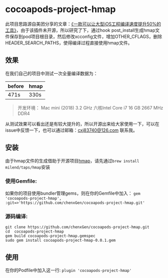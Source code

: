 # cocoapods-project-hmap

此项目思路源自美团分享的文章：[《一款可以让大型iOS工程编译速度提升50%的工具》](https://tech.meituan.com/2021/02/25/cocoapods-hmap-prebuilt.html)，由于该插件未开源，所以研究了下，通过hook post_install生成hmap文件保存到pod项目根目录，然后修改xcconfig文件，增加OTHER_CFLAGS，删除HEADER_SEARCH_PATHS，使得编译过程直接使用hmap文件。

## 效果

在我们自己的项目中测试一次全量编译数据为：

| before | hmap |
| ------ | ---- |
| 471s   | 330s | 

> 开发环境：
> Mac mini (2018)
> 3.2 GHz 六核Intel Core i7
> 16 GB 2667 MHz DDR4

从测试效果可以看出还是有较大提升的，所以开源出来给大家使用一下，可以在issue中反馈一下，也可以通过邮箱：cxj83740@126.com 联系我。

## 安装

由于hmap文件的生成借助于开源项目[hmap](https://github.com/milend/hmap)，请先通过`brew install milend/taps/hmap`安装

### 使用Gemfile:

如果你的项目使用bundler管理gems，则在你的Gemfile中加入：
`gem 'cocoapods-project-hmap', :git=>'https://github.com/chenxGen/cocoapods-project-hmap.git'`

### 源码编译:

```
git clone https://github.com/chenxGen/cocoapods-project-hmap.git
cd  cocoapods-project-hmap
gem build cocoapods-project-hmap.gemspec
sudo gem install cocoapods-project-hmap-0.0.1.gem
```

## 使用

在你的Podfile中加入这一行: `plugin 'cocoapods-project-hmap'`
